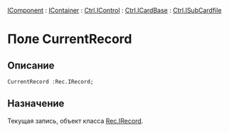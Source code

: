 ﻿---
Link: Com.Ctrl.ISubCardfile.@CurrentRecord
---

[IComponent](topic:Com.Custom.ComClasses.IComponent.Default) :
[IContainer](topic:Com.Custom.ComClasses.IContainer.Default) :
[Ctrl.IControl](topic:Com.Custom.ComClasses.Ctrl.IControl.Default) :
[Ctrl.ICardBase](topic:Com.Custom.ComClasses.Ctrl.ICardBase.Default) :
[Ctrl.ISubCardfile](Default)

# Поле CurrentRecord

## Описание

    CurrentRecord :Rec.IRecord;

## Назначение

Текущая запись, объект класса [Rec.IRecord](topic:Com.Custom.ComClasses.Rec.IRecord.Default).